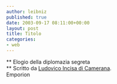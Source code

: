 ```yaml
---
author: leibniz
published: true
date: 2003-09-17 08:11:00+00:00
layout: post
title: Titolo
categories:
- web
---
```


 **   Elogio della diplomazia segreta   
**   Scritto da  [ Ludovico Incisa di Camerana](http://www.emporion-online.it/30-2003/rubriche/incisa.htm).   
Emporion
